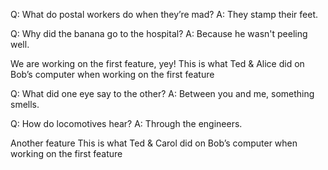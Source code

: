 
Q: What do postal workers do when they’re mad?
A: They stamp their feet.

Q: Why did the banana go to the hospital?
A: Because he wasn't peeling well.

We are working on the first feature, yey!
This is what Ted & Alice did on Bob’s computer when working on the first feature

Q: What did one eye say to the other?
A: Between you and me, something smells.

Q: How do locomotives hear?
A: Through the engineers.

Another feature
This is what Ted & Carol did on Bob’s computer when working on the first feature

